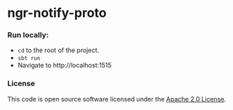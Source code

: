 
# ngr-notify-proto

### Run locally:
* `cd` to the root of the project.
* `sbt run`
* Navigate to http://localhost:1515

### License

This code is open source software licensed under the [Apache 2.0 License]("http://www.apache.org/licenses/LICENSE-2.0.html").